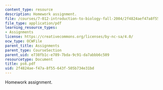 ```yaml
---
content_type: resource
description: Homework assignment.
file: /courses/7-012-introduction-to-biology-fall-2004/2f4824aef47a8f55643f505b734e31bd_ps6.pdf
file_type: application/pdf
learning_resource_types:
- Assignments
license: https://creativecommons.org/licenses/by-nc-sa/4.0/
ocw_type: OCWFile
parent_title: Assignments
parent_type: CourseSection
parent_uid: e738fb1c-e789-7bda-9c91-da7abbb6c509
resourcetype: Document
title: ps6.pdf
uid: 2f4824ae-f47a-8f55-643f-505b734e31bd
---
```

Homework assignment.